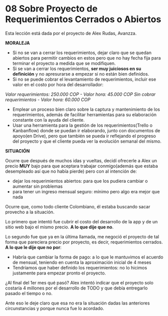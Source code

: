 # 08 Sobre Proyecto de Requerimientos Cerrados o Abiertos
Esta lección está dada por el proyecto de Alex Rudas, Avanzza.

**MORALEJA**

- Si no se van a cerrar los requerimientos, dejar claro que se quedan abiertos para permitir cambios en estos pero que no hay fecha fija para terminar el proyecto a medida que se modifiquen.
- Si se van a cerrar los requerimientos, **ser muy juiciosos en su definición** y no apresurarse a empezar si no están bien definidos.
- Si no se puede cobrar el levantamiento de requerimientos, incluir ese valor en el costo por hora del desarrollador:

*Valor requerimientos: 250.000 COP - Valor hora: 45.000 COP*
*Sin cobrar requerimientos - Valor hora: 60.000 COP*

- Emplear un proceso bien claro sobre la captura y mantenimiento de los requerimientos, además de facilitar herramientas para su elaboración constante con la ayuda del cliente.
- Usar una herramienta para la gestión de los requerimientos(Trello o Kanbanflow) donde se puedan ir elaborando, junto con documentos de apoyo(en Drive), pero que también se pueda ir reflejando el progreso del proyecto y que el cliente pueda ver la evolución semanal del mismo.

**SITUACIÓN**

Ocurre que después de muchos idas y vueltas, decidí ofrecerle a Alex un precio **MUY** bajo para que aceptara trabajar conmigo(además que estaba desempleado así que no había pierde) pero con al intención de:

- dejar los requerimientos abiertos: para que los pudiera cambiar o aumentar sin problemas
- para tener un ingreso mensual seguro: mínimo pero algo era mejor que nada

Ocurre que, como todo cliente Colombiano, él estaba buscando sacar provecho a la situación.

Lo primero que intentó fue cubrir el costo del desarrollo de la app y de un sitio web bajo el mismo precio. **A lo que dije que no**.

Lo segundo fue que ya en la última llamada, me negoció el proyecto de tal forma que pareciera precio por proyecto, es decir, requerimientos cerrados. **A lo que le dije que no por**:

- Habría que cambiar la forma de pago: a lo que le mantuvimos el acuerdo de mensual, teniendo en cuenta la aproximación inicial de 4 meses
- Tendríamos que haber definido los requerimientos: no lo hicimos justamente para empezar pronto el proyecto.

¿Al final del 1er mes qué pasó? Alex intentó indicar que el proyecto solo costaría 4 millones por el desarrollo de TODO y que debía entregarlo pasado el tiempo o no.

Ante eso le deje claro que esa no era la situación dadas las anteriores circunstancias y porque nunca fue lo acordado.

